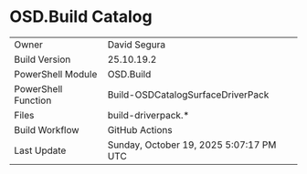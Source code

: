 ﻿# OSD.Build Catalog

| | |
|-|-|
| Owner | David Segura |
| Build Version | 25.10.19.2 |
| PowerShell Module | OSD.Build |
| PowerShell Function | Build-OSDCatalogSurfaceDriverPack |
| Files | build-driverpack.* |
| Build Workflow | GitHub Actions |
| Last Update | Sunday, October 19, 2025 5:07:17 PM UTC |
